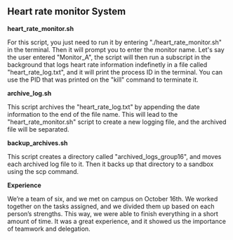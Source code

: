 ## Heart rate monitor System

**heart_rate_monitor.sh**

For this script, you just need to run it by entering "./heart_rate_monitor.sh" in the terminal. Then it will prompt you to enter the monitor name. Let's say the user entered "Monitor_A", the script will then run a subscript in the background that logs heart rate information indefinetly in a file called "heart_rate_log.txt", and it will print the process ID in the terminal. You can use the PID that was printed on the "kill" command to terminate it.


**archive_log.sh**

This script archives the "heart_rate_log.txt" by appending the date information to the end of the file name. This will lead to the "heart_rate_monitor.sh" script to create a new logging file, and the archived file will be separated.


**backup_archives.sh**

This script creates a directory called "archived_logs_group16", and moves each archived log file to it. Then it backs up that directory to a sandbox using the scp command.


**Experience**

We’re a team of six, and we met on campus on October 16th. We worked together on the tasks assigned, and we divided them up based on each person’s strengths. This way, we were able to finish everything in a short amount of time. It was a great experience, and it showed us the importance of teamwork and delegation.


